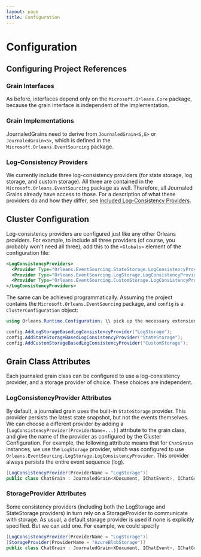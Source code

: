 ```yaml
---
layout: page
title: Configuration
---
```


# Configuration

## Configuring Project References

### Grain Interfaces

As before, interfaces depend only on the `Microsoft.Orleans.Core` package, because the grain interface is independent of the implementation. 

### Grain Implementations

JournaledGrains need to derive from `JournaledGrain<S,E>` or `JournaledGrain<S>`, which is defined in the `Microsoft.Orleans.EventSourcing` package. 

### Log-Consistency Providers

We currently include three log-consistency providers (for state storage, log storage, and custom storage). All three are contained in the `Microsoft.Orleans.EventSourcing` package as well. Therefore, all Journaled Grains already have access to those. For a description of what these providers do and how they differ, see [Included Log-Consistency Providers](LogConsistencyProviders.md).

## Cluster Configuration

Log-consistency providers are configured just like any other Orleans providers.
For example, to include all three providers (of course, you probably won't need all three), add this to the `<Globals>` element of the configuration file:

```xml
<LogConsistencyProviders>
  <Provider Type="Orleans.EventSourcing.StateStorage.LogConsistencyProvider" Name="StateStorage" />
  <Provider Type="Orleans.EventSourcing.LogStorage.LogConsistencyProvider" Name="LogStorage" />
  <Provider Type="Orleans.EventSourcing.CustomStorage.LogConsistencyProvider" Name="CustomStorage" />
</LogConsistencyProviders>
```

The same can be achieved programmatically. Assuming the project contains the `Microsoft.Orleans.EventSourcing` package, and `config` is a `ClusterConfiguration` object:

```csharp
using Orleans.Runtime.Configuration; \\ pick up the necessary extension methods

config.AddLogStorageBasedLogConsistencyProvider("LogStorage");
config.AddStateStorageBasedLogConsistencyProvider("StateStorage");
config.AddCustomStorageBasedLogConsistencyProvider("CustomStorage");
```

## Grain Class Attributes

Each journaled grain class can be configured to use a log-consistency provider, and a storage provider of choice. These choices are independent.


### LogConsistencyProvider Attributes

By default, a journaled grain uses the built-in `StateStorage` provider. This provider persists the latest state snapshot, but not the events themselves. We can choose a different provider by adding a `[LogConsistencyProvider(ProviderName=...)]` attribute to the grain class, and give the name of the provider as configured by the Cluster Configuration. For example, the following attribute means that for `ChatGrain` instances, we use the `LogStorage` provider, which was configured to use `Orleans.EventSourcing.LogStorage.LogConsistencyProvider`. This provider always persists the entire event sequence (log).

```csharp
[LogConsistencyProvider(ProviderName = "LogStorage")]
public class ChatGrain : JournaledGrain<XDocument, IChatEvent>, IChatGrain { ... }
```

### StorageProvider Attributes

Some consistency providers (including both the LogStorage and StateStorage providers) in turn rely on a StorageProvider to communicate with storage. As usual, a default storage provider is used if none is explicitly specified. But we can add one. For example, we could specify

```csharp
[LogConsistencyProvider(ProviderName = "LogStorage")]
[StorageProvider(ProviderName = "AzureBlobStorage")]
public class ChatGrain : JournaledGrain<XDocument, IChatEvent>, IChatGrain { ... }
```


